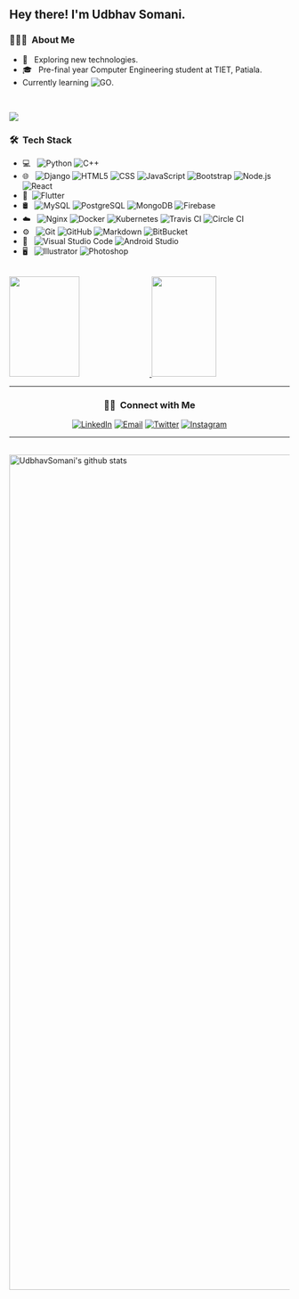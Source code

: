 <h2> Hey there! I'm Udbhav Somani.</h2>

<h3>👨🏻‍💻 &nbsp;About Me </h3>

- 🤔 &nbsp; Exploring new technologies.
- 🎓 &nbsp; Pre-final year Computer Engineering student at TIET, Patiala.
- Currently learning ![GO](https://img.shields.io/badge/-GO-333333?style=flat&logo=GO).

<br />
<p>
<img src="https://visitor-badge.laobi.icu/badge?page_id=udbhavsomani" id="counter">
</p>

<h3> 🛠 &nbsp;Tech Stack</h3>

- 💻 &nbsp;
  ![Python](https://img.shields.io/badge/-Python-333333?style=flat&logo=python)
  ![C++](https://img.shields.io/badge/-C/C++-333333?style=flat&logo=C%2B%2B&logoColor=00599C)
- 🌐 &nbsp;
  ![Django](https://img.shields.io/badge/-Django-333333?style=flat&logo=Django)
  ![HTML5](https://img.shields.io/badge/-HTML5-333333?style=flat&logo=HTML5)
  ![CSS](https://img.shields.io/badge/-CSS-333333?style=flat&logo=CSS3&logoColor=1572B6)
  ![JavaScript](https://img.shields.io/badge/-JavaScript-333333?style=flat&logo=javascript)
  ![Bootstrap](https://img.shields.io/badge/-Bootstrap-333333?style=flat&logo=bootstrap&logoColor=563D7C)
  ![Node.js](https://img.shields.io/badge/-Node.js-333333?style=flat&logo=node.js)
  ![React](https://img.shields.io/badge/-React-333333?style=flat&logo=react)
- 📱&nbsp;
  ![Flutter](https://img.shields.io/badge/-Flutter-333333?style=flat&logo=flutter)
- 🛢 &nbsp;
  ![MySQL](https://img.shields.io/badge/-MySQL-333333?style=flat&logo=mysql)
  ![PostgreSQL](https://img.shields.io/badge/-PostgreSQL-333333?style=flat&logo=postgresql)
  ![MongoDB](https://img.shields.io/badge/-MongoDB-333333?style=flat&logo=mongodb)
  ![Firebase](https://img.shields.io/badge/-Firebase-333333?style=flat&logo=firebase)
- ☁️ &nbsp;
  ![Nginx](https://img.shields.io/badge/-Nginx-333333?style=flat&logo=nginx)
  ![Docker](https://img.shields.io/badge/-Docker-333333?style=flat&logo=docker)
  ![Kubernetes](https://img.shields.io/badge/-Kubernetes-333333?style=flat&logo=kubernetes)
  ![Travis CI](https://img.shields.io/badge/-Travis%20CI-333333?style=flat&logo=travis)
  ![Circle CI](https://img.shields.io/badge/-Circle%20CI-333333?style=flat&logo=circleci)
- ⚙️ &nbsp;
  ![Git](https://img.shields.io/badge/-Git-333333?style=flat&logo=git)
  ![GitHub](https://img.shields.io/badge/-GitHub-333333?style=flat&logo=github)
  ![Markdown](https://img.shields.io/badge/-Markdown-333333?style=flat&logo=markdown)
  ![BitBucket](https://img.shields.io/badge/-Bitbucket-333333?logo=bitbucket)
- 🔧 &nbsp;
  ![Visual Studio Code](https://img.shields.io/badge/-Visual%20Studio%20Code-333333?style=flat&logo=visual-studio-code&logoColor=007ACC)
  ![Android Studio](https://img.shields.io/badge/Android%20Studio-333333?style=flat&logo=androidstudio)
- 🖥 &nbsp;
  ![Illustrator](https://img.shields.io/badge/-Illustrator-333333?style=flat&logo=adobe-illustrator)
  ![Photoshop](https://img.shields.io/badge/-Photoshop-333333?style=flat&logo=adobe-photoshop)

<br/>

<a href="https://github.com/udbhavsomani">
  <img height="180em" width="50%" src="https://github-readme-stats.vercel.app/api?username=udbhavsomani&theme=radical&show_icons=true&count_private=true&include_all_commits=true" />
  <img height="180em" width="48%" src="https://github-readme-stats.vercel.app/api/top-langs/?username=udbhavsomani&theme=radical&layout=compact" />
</a>

<br/>
<hr />

<h3 align="center"> 🤝🏻 &nbsp;Connect with Me </h3>

<p align="center">
<a href="https://www.linkedin.com/in/udbhavsomani/"><img alt="LinkedIn" src="https://img.shields.io/badge/LinkedIn-udbhavsomani-blue?style=flat-square&logo=linkedin"></a>
<a href="mailto:usomani_be19@thapar.edu"><img alt="Email" src="https://img.shields.io/badge/Email-usomani_be19@thapar.edu-blue?style=flat-square&logo=gmail"></a>
<a href="https://www.twitter.com/udbhavsomani/"><img alt="Twitter" src="https://img.shields.io/badge/Twitter-udbhavsomani-blue?style=flat-square&logo=twitter"></a>
<a href="https://www.instagram.com/udbhavsomani/"><img alt="Instagram" src="https://img.shields.io/badge/Instagram-udbhavsomani-blue?style=flat-square&logo=instagram"></a>
</p>
<hr />
<br />

<img width="1500" height="auto" align="center" alt="UdbhavSomani's github stats" src="https://github-profile-trophy.vercel.app/?username=udbhavsomani&row=1&column=7&theme=darkhub&margin-w=15e" />

  
